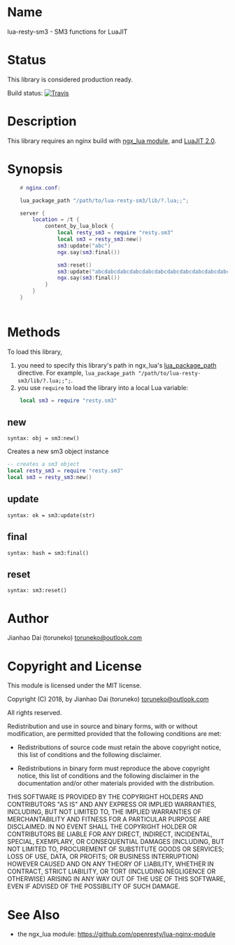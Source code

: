 Name
=============

lua-resty-sm3 - SM3 functions for LuaJIT

Status
======

This library is considered production ready.

Build status: [![Travis](https://travis-ci.org/toruneko/lua-resty-sm3.svg?branch=master)](https://travis-ci.org/toruneko/lua-resty-sm3)

Description
===========

This library requires an nginx build with [ngx_lua module](https://github.com/openresty/lua-nginx-module), and [LuaJIT 2.0](http://luajit.org/luajit.html).

Synopsis
========

```lua
    # nginx.conf:

    lua_package_path "/path/to/lua-resty-sm3/lib/?.lua;;";

    server {
        location = /t {
            content_by_lua_block {
                local resty_sm3 = require "resty.sm3"
                local sm3 = resty_sm3:new()
                sm3:update("abc")
                ngx.say(sm3:final())

                sm3:reset()
                sm3:update("abcdabcdabcdabcdabcdabcdabcdabcdabcdabcdabcdabcdabcdabcdabcdabcd")
                ngx.say(sm3:final())
            }
        }
    }
    
```

Methods
=======

To load this library,

1. you need to specify this library's path in ngx_lua's [lua_package_path](https://github.com/openresty/lua-nginx-module#lua_package_path) directive. For example, `lua_package_path "/path/to/lua-resty-sm3/lib/?.lua;;";`.
2. you use `require` to load the library into a local Lua variable:

```lua
    local sm3 = require "resty.sm3"
```

new
---
`syntax: obj = sm3:new()`

Creates a new sm3 object instance


```lua
-- creates a sm3 object
local resty_sm3 = require "resty.sm3"
local sm3 = resty_sm3:new()
```

update
----
`syntax: ok = sm3:update(str)`

final
------
`syntax: hash = sm3:final()`

reset
------
`syntax: sm3:reset()`


Author
======

Jianhao Dai (toruneko) <toruneko@outlook.com>


Copyright and License
=====================

This module is licensed under the MIT license.

Copyright (C) 2018, by Jianhao Dai (toruneko) <toruneko@outlook.com>

All rights reserved.

Redistribution and use in source and binary forms, with or without modification, are permitted provided that the following conditions are met:

* Redistributions of source code must retain the above copyright notice, this list of conditions and the following disclaimer.

* Redistributions in binary form must reproduce the above copyright notice, this list of conditions and the following disclaimer in the documentation and/or other materials provided with the distribution.

THIS SOFTWARE IS PROVIDED BY THE COPYRIGHT HOLDERS AND CONTRIBUTORS "AS IS" AND ANY EXPRESS OR IMPLIED WARRANTIES, INCLUDING, BUT NOT LIMITED TO, THE IMPLIED WARRANTIES OF MERCHANTABILITY AND FITNESS FOR A PARTICULAR PURPOSE ARE DISCLAIMED. IN NO EVENT SHALL THE COPYRIGHT HOLDER OR CONTRIBUTORS BE LIABLE FOR ANY DIRECT, INDIRECT, INCIDENTAL, SPECIAL, EXEMPLARY, OR CONSEQUENTIAL DAMAGES (INCLUDING, BUT NOT LIMITED TO, PROCUREMENT OF SUBSTITUTE GOODS OR SERVICES; LOSS OF USE, DATA, OR PROFITS; OR BUSINESS INTERRUPTION) HOWEVER CAUSED AND ON ANY THEORY OF LIABILITY, WHETHER IN CONTRACT, STRICT LIABILITY, OR TORT (INCLUDING NEGLIGENCE OR OTHERWISE) ARISING IN ANY WAY OUT OF THE USE OF THIS SOFTWARE, EVEN IF ADVISED OF THE POSSIBILITY OF SUCH DAMAGE.


See Also
========
* the ngx_lua module: https://github.com/openresty/lua-nginx-module
